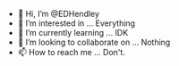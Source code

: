 - 👋 Hi, I’m @EDHendley
- 👀 I’m interested in ...
        Everything
- 🌱 I’m currently learning ...
        IDK
- 💞️ I’m looking to collaborate on ...
        Nothing
- 📫 How to reach me ...
        Don't.

<!---
EDHendley/EDHendley is a ✨ special ✨ repository because its `README.md` (this file) appears on your GitHub profile.
You can click the Preview link to take a look at your changes.
--->
